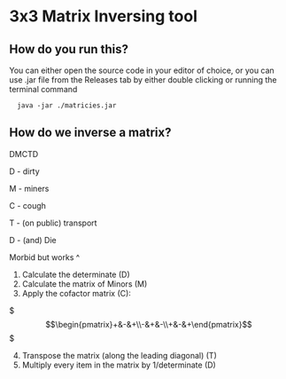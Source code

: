 # 3x3 Matrix Inversing tool

## How do you run this?
You can either open the source code in your editor of choice, or you can use .jar file from the Releases tab by either double clicking or running the terminal command
```shell
  java -jar ./matricies.jar
```
## How do we inverse a matrix?
DMCTD

D - dirty

M - miners

C - cough

T - (on public) transport 

D - (and) Die

Morbid but works ^

1. Calculate the determinate (D)
2. Calculate the matrix of Minors (M)
3. Apply the cofactor matrix (C):

$$$\begin{pmatrix}+&-&+\\-&+&-\\+&-&+\end{pmatrix}$$$

4. Transpose the matrix (along the leading diagonal) (T)
5. Multiply every item in the matrix by 1/determinate (D)
